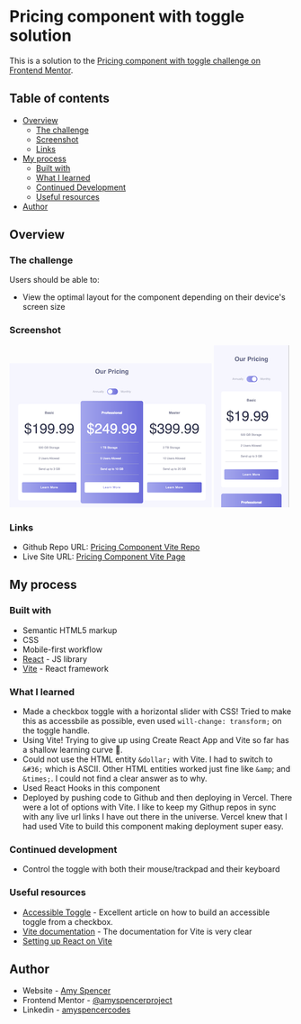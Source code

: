 # Pricing component with toggle solution

This is a solution to the [Pricing component with toggle challenge on Frontend Mentor](https://www.frontendmentor.io/challenges/pricing-component-with-toggle-8vPwRMIC).

## Table of contents

- [Overview](#overview)
  - [The challenge](#the-challenge)
  - [Screenshot](#screenshot)
  - [Links](#links)
- [My process](#my-process)
  - [Built with](#built-with)
  - [What I learned](#what-i-learned)
  - [Continued Development](#continued-development)
  - [Useful resources](#useful-resources)
- [Author](#author)

## Overview

### The challenge

Users should be able to:

- View the optimal layout for the component depending on their device's screen size

### Screenshot

![](./screenshots/desktop-view-annually.png) ![](./screenshots/mobile-view-monthly.png)

### Links

- Github Repo URL: [Pricing Component Vite Repo](https://github.com/amyspencerproject/pricing-component)
- Live Site URL: [Pricing Component Vite Page](https://pricing-component-vite-q1sr4xn4k-amyspencerproject.vercel.app/)

## My process

### Built with

- Semantic HTML5 markup
- CSS
- Mobile-first workflow
- [React](https://reactjs.org/) - JS library
- [Vite](https://vitejs.dev/) - React framework

### What I learned

- Made a checkbox toggle with a horizontal slider with CSS! Tried to make this as accessbile as possible, even used `will-change: transform;` on the toggle handle.
- Using Vite! Trying to give up using Create React App and Vite so far has a shallow learning curve 🥳.
- Could not use the HTML entity `&dollar;` with Vite. I had to switch to `&#36;` which is ASCII. Other HTML entities worked just fine like `&amp`; and `&times;`. I could not find a clear answer as to why.
- Used React Hooks in this component
- Deployed by pushing code to Github and then deploying in Vercel. There were a lot of options with Vite. I like to keep my Githup repos in sync with any live url links I have out there in the universe. Vercel knew that I had used Vite to build this component making deployment super easy.

### Continued development

- Control the toggle with both their mouse/trackpad and their keyboard

### Useful resources

- [Accessible Toggle](https://kittygiraudel.com/2021/04/05/an-accessible-toggle/) - Excellent article on how to build an accessible toggle from a checkbox.
- [Vite documentation](https://vitejs.dev/guide/) - The documentation for Vite is very clear
- [Setting up React on Vite ](https://www.makeuseof.com/set-up-react-app-with-vite/)

## Author

- Website - [Amy Spencer](https://spencerproject.com/)
- Frontend Mentor - [@amyspencerproject](https://www.frontendmentor.io/profile/amyspencerproject)
- Linkedin - [amyspencercodes](https://www.linkedin.com/in/amyspencercodes/)
